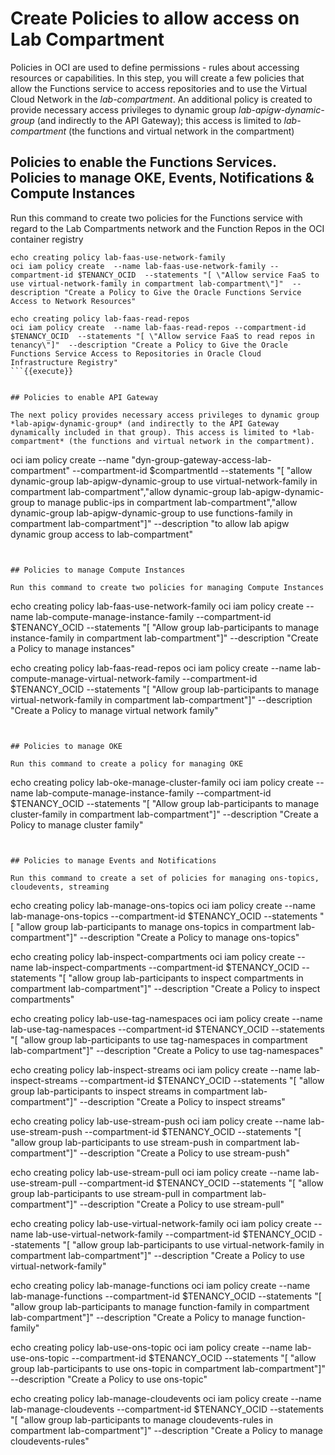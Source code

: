 # Create Policies to allow access on Lab Compartment 

Policies in OCI are used to define permissions - rules about accessing resources or capabilities. In this step, you will create a few policies that allow the Functions service to access repositories and to use the Virtual Cloud Network in the *lab-compartment*. An additional policy is created to provide necessary access privileges to dynamic group *lab-apigw-dynamic-group* (and indirectly to the API Gateway); this access is limited to *lab-compartment* (the functions and virtual network in the compartment)

## Policies to enable the Functions Services. Policies to manage OKE, Events, Notifications & Compute Instances 

Run this command to create two policies for the Functions service with regard to the Lab Compartments network and the Function Repos in the OCI container registry
```
echo creating policy lab-faas-use-network-family
oci iam policy create  --name lab-faas-use-network-family --compartment-id $TENANCY_OCID  --statements "[ \"Allow service FaaS to use virtual-network-family in compartment lab-compartment\"]"  --description "Create a Policy to Give the Oracle Functions Service Access to Network Resources"

echo creating policy lab-faas-read-repos
oci iam policy create  --name lab-faas-read-repos --compartment-id $TENANCY_OCID  --statements "[ \"Allow service FaaS to read repos in tenancy\"]"  --description "Create a Policy to Give the Oracle Functions Service Access to Repositories in Oracle Cloud Infrastructure Registry"
```{{execute}}


## Policies to enable API Gateway

The next policy provides necessary access privileges to dynamic group *lab-apigw-dynamic-group* (and indirectly to the API Gateway dynamically included in that group). This access is limited to *lab-compartment* (the functions and virtual network in the compartment).

```
oci iam policy create  --name "dyn-group-gateway-access-lab-compartment" --compartment-id $compartmentId  --statements "[ \"allow dynamic-group lab-apigw-dynamic-group to use virtual-network-family in compartment lab-compartment\",\"allow dynamic-group lab-apigw-dynamic-group to manage public-ips in compartment lab-compartment\",\"allow dynamic-group lab-apigw-dynamic-group to use functions-family in compartment lab-compartment\"]" --description "to allow lab apigw dynamic group access to lab-compartment"
```{{execute}}


## Policies to manage Compute Instances 

Run this command to create two policies for managing Compute Instances
```
echo creating policy lab-faas-use-network-family
oci iam policy create  --name lab-compute-manage-instance-family --compartment-id $TENANCY_OCID  --statements "[ \"Allow group lab-participants to manage instance-family in compartment lab-compartment\"]"  --description "Create a Policy to manage instances"

echo creating policy lab-faas-read-repos
oci iam policy create  --name lab-compute-manage-virtual-network-family --compartment-id $TENANCY_OCID  --statements "[ \"Allow group lab-participants to manage virtual-network-family in compartment lab-compartment\"]"  --description "Create a Policy to manage virtual network family"
```{{execute}}


## Policies to manage OKE 

Run this command to create a policy for managing OKE
```
echo creating policy lab-oke-manage-cluster-family
oci iam policy create  --name lab-compute-manage-instance-family --compartment-id $TENANCY_OCID  --statements "[ \"Allow group lab-participants to manage cluster-family in compartment lab-compartment\"]"  --description "Create a Policy to manage cluster family"
```{{execute}}


## Policies to manage Events and Notifications

Run this command to create a set of policies for managing ons-topics, cloudevents, streaming
```
echo creating policy lab-manage-ons-topics
oci iam policy create  --name lab-manage-ons-topics --compartment-id $TENANCY_OCID  --statements "[ \"allow group lab-participants to manage ons-topics in compartment lab-compartment\"]"  --description "Create a Policy to manage ons-topics"

echo creating policy lab-inspect-compartments
oci iam policy create  --name lab-inspect-compartments --compartment-id $TENANCY_OCID  --statements "[ \"allow group lab-participants to inspect compartments in compartment lab-compartment\"]"  --description "Create a Policy to inspect compartments"

echo creating policy lab-use-tag-namespaces
oci iam policy create  --name lab-use-tag-namespaces --compartment-id $TENANCY_OCID  --statements "[ \"allow group lab-participants to use tag-namespaces in compartment lab-compartment\"]"  --description "Create a Policy to use tag-namespaces"

echo creating policy lab-inspect-streams
oci iam policy create  --name lab-inspect-streams --compartment-id $TENANCY_OCID  --statements "[ \"allow group lab-participants to inspect streams in compartment lab-compartment\"]"  --description "Create a Policy to inspect streams"

echo creating policy lab-use-stream-push
oci iam policy create  --name lab-use-stream-push --compartment-id $TENANCY_OCID  --statements "[ \"allow group lab-participants to use stream-push in compartment lab-compartment\"]"  --description "Create a Policy to use stream-push"

echo creating policy lab-use-stream-pull
oci iam policy create  --name lab-use-stream-pull --compartment-id $TENANCY_OCID  --statements "[ \"allow group lab-participants to use stream-pull in compartment lab-compartment\"]"  --description "Create a Policy to use stream-pull"

echo creating policy lab-use-virtual-network-family
oci iam policy create  --name lab-use-virtual-network-family --compartment-id $TENANCY_OCID  --statements "[ \"allow group lab-participants to use virtual-network-family in compartment lab-compartment\"]"  --description "Create a Policy to use virtual-network-family"

echo creating policy lab-manage-functions
oci iam policy create  --name lab-manage-functions --compartment-id $TENANCY_OCID  --statements "[ \"allow group lab-participants to manage function-family in compartment lab-compartment\"]"  --description "Create a Policy to manage function-family"

echo creating policy lab-use-ons-topic
oci iam policy create  --name lab-use-ons-topic --compartment-id $TENANCY_OCID  --statements "[ \"allow group lab-participants to use ons-topic in compartment lab-compartment\"]"  --description "Create a Policy to use ons-topic"

echo creating policy lab-manage-cloudevents
oci iam policy create  --name lab-manage-cloudevents --compartment-id $TENANCY_OCID  --statements "[ \"allow group lab-participants to manage cloudevents-rules in compartment lab-compartment\"]"  --description "Create a Policy to manage cloudevents-rules"
```{{execute}}
